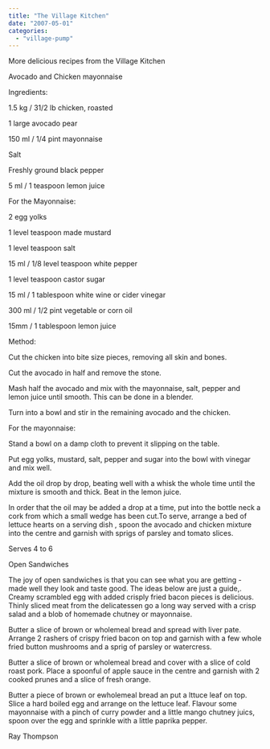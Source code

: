 ```yaml
---
title: "The Village Kitchen"
date: "2007-05-01"
categories: 
  - "village-pump"
---
```


More delicious recipes from the Village Kitchen

Avocado and Chicken mayonnaise

Ingredients:

1.5 kg / 31/2 lb chicken, roasted

1 large avocado pear

150 ml / 1/4 pint mayonnaise

Salt

Freshly ground black pepper

5 ml / 1 teaspoon lemon juice

For the Mayonnaise:

2 egg yolks

1 level teaspoon made mustard

1 level teaspoon salt

15 ml / 1/8 level teaspoon white pepper

1 level teaspoon castor sugar

15 ml / 1 tablespoon white wine or cider vinegar

300 ml / 1/2 pint vegetable or corn oil

15mm / 1 tablespoon lemon juice

Method:

Cut the chicken into bite size pieces, removing all skin and bones.

Cut the avocado in half and remove the stone.

Mash half the avocado and mix with the mayonnaise, salt, pepper and lemon juice until smooth. This can be done in a blender.

Turn into a bowl and stir in the remaining avocado and the chicken.

For the mayonnaise:

Stand a bowl on a damp cloth to prevent it slipping on the table.

Put egg yolks, mustard, salt, pepper and sugar into the bowl with vinegar and mix well.

Add the oil drop by drop, beating well with a whisk the whole time until the mixture is smooth and thick. Beat in the lemon juice.

In order that the oil may be added a drop at a time, put into the bottle neck a cork from which a small wedge has been cut.To serve, arrange a bed of lettuce hearts on a serving dish , spoon the avocado and chicken mixture into the centre and garnish with sprigs of parsley and tomato slices.

Serves 4 to 6

Open Sandwiches

The joy of open sandwiches is that you can see what you are getting - made well they look and taste good. The ideas below are just a guide,. Creamy scrambled egg with added crisply fried bacon pieces is delicious. Thinly sliced meat from the delicatessen go a long way served with a crisp salad and a blob of homemade chutney or mayonnaise.

Butter a slice of brown or wholemeal bread and spread with liver pate. Arrange 2 rashers of crispy fried bacon on top and garnish with a few whole fried button mushrooms and a sprig of parsley or watercress.

Butter a slice of brown or wholemeal bread and cover with a slice of cold roast pork. Place a spoonful of apple sauce in the centre and garnish with 2 cooked prunes and a slice of fresh orange.

Butter a piece of brown or ewholemeal bread an put a lttuce leaf on top. Slice a hard boiled egg and arrange on the lettuce leaf. Flavour some mayonnaise with a pinch of curry powder and a little mango chutney juics, spoon over the egg and sprinkle with a little paprika pepper.

Ray Thompson
